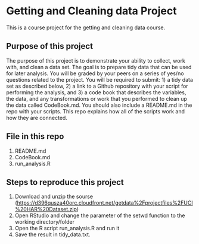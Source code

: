 Getting and Cleaning data Project
=================================
This is a course project for the getting and cleaning data course.

## Purpose of this project

The purpose of this project is to demonstrate your ability to collect, work with, and clean a data set. The goal is to prepare tidy data that can be used for later analysis. You will be graded by your peers on a series of yes/no questions related to the project. You will be required to submit: 1) a tidy data set as described below, 2) a link to a Github repository with your script for performing the analysis, and 3) a code book that describes the variables, the data, and any transformations or work that you performed to clean up the data called CodeBook.md. You should also include a README.md in the repo with your scripts. This repo explains how all of the scripts work and how they are connected.  


## File in this repo
1. README.md
2. CodeBook.md
3. run_analysis.R


## Steps to reproduce this project
1. Download and unzip the sourse (https://d396qusza40orc.cloudfront.net/getdata%2Fprojectfiles%2FUCI%20HAR%20Dataset.zip)
2. Open RStudio and change the parameter of the setwd function to the working directory/folder
3. Open the R script run_analysis.R and run it
4. Save the result in tidy_data.txt.
